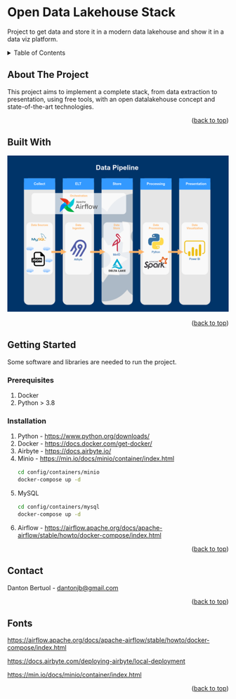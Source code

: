 <a name="readme-top"></a>

# Open Data Lakehouse Stack

Project to get data and store it in a modern data lakehouse and show it in a data viz platform.

<!-- TABLE OF CONTENTS -->
<details>
  <summary>Table of Contents</summary>
  <ol>
    <li>
      <a href="#about-the-project">About The Project</a>
      <ul>
        <li><a href="#built-with">Built With</a></li>
      </ul>
    </li>
    <li>
      <a href="#getting-started">Getting Started</a>
      <ul>
        <li><a href="#prerequisites">Prerequisites</a></li>
        <li><a href="#installation">Installation</a></li>
      </ul>
    </li>
    <li><a href="#usage">Usage</a></li>
    <li><a href="#roadmap">Roadmap</a></li>
    <li><a href="#contact">Contact</a></li>
  </ol>
</details>

## About The Project
This project aims to implement a complete stack, from data extraction to presentation, using free tools, with an open datalakehouse concept and state-of-the-art technologies.

<p align="right">(<a href="#readme-top">back to top</a>)</p>

## Built With
![](https://github.com/dantonbertuol/open-datalakehouse-stack/blob/237be105fdc44375498425bc1246a352cf159bf3/docs/Data%20Stack%20Project.png)

<p align="right">(<a href="#readme-top">back to top</a>)</p>

## Getting Started
Some software and libraries are needed to run the project.

### Prerequisites
1. Docker
2. Python > 3.8
### Installation
1. Python - https://www.python.org/downloads/
2. Docker - https://docs.docker.com/get-docker/
3. Airbyte - https://docs.airbyte.io/
4. Minio - https://min.io/docs/minio/container/index.html
    ``` sh
    cd config/containers/minio
    docker-compose up -d
    ```
5. MySQL
    ``` sh
    cd config/containers/mysql
    docker-compose up -d
    ```
6. Airflow - https://airflow.apache.org/docs/apache-airflow/stable/howto/docker-compose/index.html

<p align="right">(<a href="#readme-top">back to top</a>)</p>

<!-- ## Usage 

<p align="right">(<a href="#readme-top">back to top</a>)</p> 

## Roadmap

<p align="right">(<a href="#readme-top">back to top</a>)</p> -->

## Contact
Danton Bertuol - dantonjb@gmail.com
<p align="right">(<a href="#readme-top">back to top</a>)</p>

## Fonts
https://airflow.apache.org/docs/apache-airflow/stable/howto/docker-compose/index.html

https://docs.airbyte.com/deploying-airbyte/local-deployment

https://min.io/docs/minio/container/index.html

<p align="right">(<a href="#readme-top">back to top</a>)</p>
